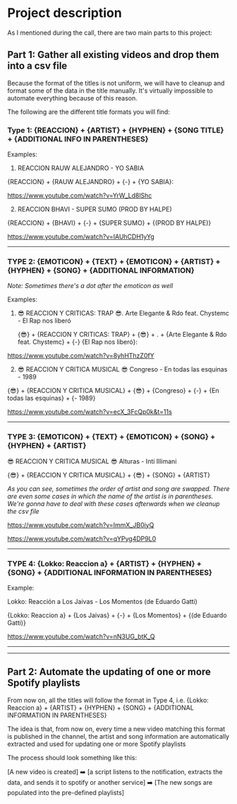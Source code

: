 # Project description

As I mentioned during the call, there are two main parts to this project:


## Part 1: Gather all existing videos and drop them into a csv file

Because the format of the titles is not uniform, we will have to cleanup and format some of the data in the title 
manually.  It's virtually impossible to automate everything because of this reason.

The following are the different title formats you will find:

### Type 1:  {REACCION} + {ARTIST} + {HYPHEN} + {SONG TITLE} + {ADDITIONAL INFO IN PARENTHESES}

Examples:  

1. REACCION RAUW ALEJANDRO - YO SABIA
   
{REACCION} + {RAUW ALEJANDRO} + {-} + {YO SABIA}:
   
https://www.youtube.com/watch?v=YrW_Ld8lShc

2. REACCION BHAVI - SUPER SUMO (PROD BY HALPE)
   
{REACCION} + {BHAVI} + {-} + {SUPER SUMO} + {(PROD BY HALPE)}

https://www.youtube.com/watch?v=IAUhCDH1yYg

___

### TYPE 2: {EMOTICON} + {TEXT} + {EMOTICON} + {ARTIST} + {HYPHEN} + {SONG} + {ADDITIONAL INFORMATION}

_Note: Sometimes there's a dot after the emoticon as well_

Examples:


1. :sunglasses: REACCION Y CRITICAS: TRAP :sunglasses:. Arte Elegante & Rdo feat. Chystemc - El Rap nos liberó
   

   {:sunglasses:} + {REACCION Y CRITICAS: TRAP} + {:sunglasses:} + . + {Arte Elegante & Rdo feat. Chystemc} + {-} {El 
   Rap nos liberó}: 
   
https://www.youtube.com/watch?v=8yhHThzZ0fY
   
2. :sunglasses: REACCION Y CRITICA MUSICAL :sunglasses: Congreso - En todas las esquinas - 1989
   
{:sunglasses:} + {REACCION Y CRITICA MUSICAL} + {:sunglasses:} + {Congreso} + {-} + {En todas las esquinas} + {- 1989}

https://www.youtube.com/watch?v=ecX_3FcQp0k&t=11s

___
   
### TYPE 3: {EMOTICON} + {TEXT} + {EMOTICON} + {SONG} + {HYPHEN} + {ARTIST}

:sunglasses: REACCION Y CRITICA MUSICAL :sunglasses: Alturas - Inti Illimani

{:sunglasses:} + {REACCION Y CRITICA MUSICAL} + {:sunglasses:} + {SONG} + {ARTIST}

_As you can see, sometimes the order of artist and song are swapped.  There are even some cases in which the name 
of the artist is in parentheses. We're gonna have to deal with these cases afterwards when we cleanup the csv file_

https://www.youtube.com/watch?v=ImmX_JB0iyQ

https://www.youtube.com/watch?v=qYPyg4DP9L0

___


### TYPE 4: {Lokko: Reaccion a} + {ARTIST} + {HYPHEN} + {SONG} + {ADDITIONAL INFORMATION IN PARENTHESES}

Example:

Lokko: Reacción a Los Jaivas - Los Momentos (de Eduardo Gatti)

{Lokko: Reaccion a} + {Los Jaivas} + {-} + {Los Momentos} + {(de Eduardo Gatti)}

https://www.youtube.com/watch?v=nN3UG_btK_Q

___
___

## Part 2: Automate the updating of one or more Spotify playlists

From now on, all the titles will follow the format in Type 4, i.e. {Lokko: Reaccion a} + {ARTIST} + {HYPHEN} + {SONG} + {ADDITIONAL INFORMATION IN PARENTHESES}

The idea is that, from  now on, every time a new video matching this format is published in the channel, the artist 
and song information are automatically extracted and used for updating one or more Spotify playlists

The process should look something like this:


[A new video is created] :arrow_right: [a script listens to the notification, extracts the data, and sends it to 
spotify or another service] :arrow_right: [The new songs are populated into the pre-defined playlists]







   



